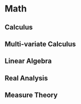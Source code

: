 # Math

## Calculus

## Multi-variate Calculus

## Linear Algebra

## Real Analysis

## Measure Theory